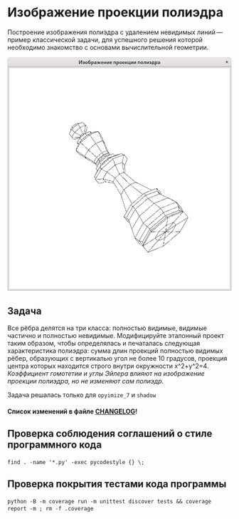 # Изображение проекции полиэдра

Построение изображения полиэдра с удалением невидимых линий — пример
классической задачи, для успешного решения которой необходимо знакомство
с основами вычислительной геометрии.

![Шахматный король](images/king.png)

## Задача

Все рёбра делятся на три класса: полностью видимые, видимые частично и полностью невидимые.
Модифицируйте эталонный проект таким образом, чтобы определялась и печаталась следующая
характеристика полиэдра: сумма длин проекций полностью видимых рёбер, образующих с вертикалью угол
не более 10 градусов, проекция центра которых находится строго внутри окружности x^2+y^2=4.
*Коэффициент гомотетии и углы Эйлера влияют на изображение проекции полиэдра, но не изменяют сам полиэдр.*

Задача решалась только для `opyimize_7` и `shadow`

#### Список изменений в файле [CHANGELOG](CHANGELOG.md)!

## Проверка соблюдения соглашений о стиле программного кода

~~~{.sh}
find . -name '*.py' -exec pycodestyle {} \;
~~~

## Проверка покрытия тестами кода программы

~~~{.sh}
python -B -m coverage run -m unittest discover tests && coverage report -m ; rm -f .coverage
~~~

